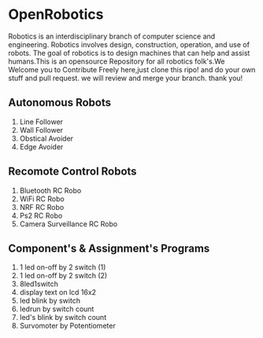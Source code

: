 # OpenRobotics
Robotics is an interdisciplinary branch of computer science and engineering. Robotics involves design, construction, operation, and use of robots. The goal of robotics is to design machines that can help and assist humans.This is an opensource Repository for all robotics folk's.We Welcome you to Contribute Freely here,just clone this ripo! and do your own stuff and pull request. we will review and merge your branch. thank you!

<h2>Autonomous Robots</h2>
<ol>
<li>Line Follower
<li>Wall Follower
<li>Obstical Avoider
<li>Edge Avoider
</ol>
<h2>Recomote Control Robots</h2>
<ol>
<li>Bluetooth RC Robo
<li>WiFi RC Robo
<li>NRF RC Robo
<li>Ps2 RC Robo
<li>Camera Surveillance RC Robo
</ol>
<h2>Component's & Assignment's Programs</h2>
<ol>
<li>1 led on-off by 2 switch (1)
<li>1 led on-off by 2 switch (2)
<li>8led1switch
<li>display text on lcd 16x2
<li>led blink by switch
<li>ledrun by switch count
<li>led's blink by switch count
<li>Survomoter by Potentiometer
</ol>
